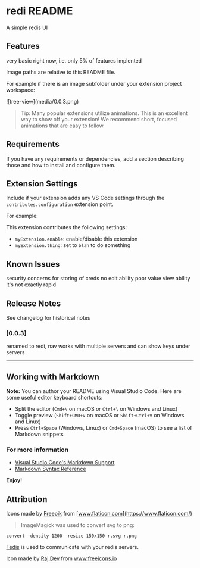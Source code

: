# redi README

A simple redis UI

## Features

very basic right now, i.e. only 5% of features implented

Image paths are relative to this README file.

For example if there is an image subfolder under your extension project workspace:

\!\[tree-view\]\(media/0.0.3.png\)

> Tip: Many popular extensions utilize animations. This is an excellent way to show off your extension! We recommend short, focused animations that are easy to follow.

## Requirements

If you have any requirements or dependencies, add a section describing those and how to install and configure them.

## Extension Settings

Include if your extension adds any VS Code settings through the `contributes.configuration` extension point.

For example:

This extension contributes the following settings:

* `myExtension.enable`: enable/disable this extension
* `myExtension.thing`: set to `blah` to do something

## Known Issues

security concerns for storing of creds
no edit ability
poor value view ability
it's not exactly rapid


## Release Notes

See changelog for historical notes

### [0.0.3]

renamed to redi, nav works with multiple servers and can show keys under servers

-----------------------------------------------------------------------------------------------------------

## Working with Markdown

**Note:** You can author your README using Visual Studio Code.  Here are some useful editor keyboard shortcuts:

* Split the editor (`Cmd+\` on macOS or `Ctrl+\` on Windows and Linux)
* Toggle preview (`Shift+CMD+V` on macOS or `Shift+Ctrl+V` on Windows and Linux)
* Press `Ctrl+Space` (Windows, Linux) or `Cmd+Space` (macOS) to see a list of Markdown snippets

### For more information

* [Visual Studio Code's Markdown Support](http://code.visualstudio.com/docs/languages/markdown)
* [Markdown Syntax Reference](https://help.github.com/articles/markdown-basics/)

**Enjoy!**

## Attribution

Icons made by [Freepik](https://www.flaticon.com/authors/freepik) from [www.flaticon.com](https://www.flaticon.com/)

>ImageMagick was used to convert svg to png:

``` 
convert -density 1200 -resize 150x150 r.svg r.png
```

[Tedis](https://tedis.silkjs.org/) is used to communicate with your redis servers.

Icon made by [Raj Dev](https://freeicons.io/profile/714) from www.freeicons.io